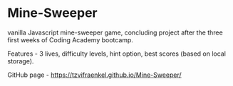 # Mine-Sweeper
vanilla Javascript mine-sweeper game, concluding project after the three first weeks of Coding Academy bootcamp.

Features - 3 lives, difficulty levels, hint option, best scores (based on local storage).

GitHub page - https://tzvifraenkel.github.io/Mine-Sweeper/
